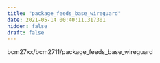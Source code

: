 ```yaml
---
title: "package_feeds_base_wireguard"
date: 2021-05-14 00:40:11.317301
hidden: false
draft: false
---
```


bcm27xx/bcm2711/package_feeds_base_wireguard

